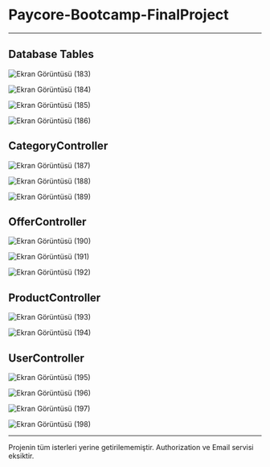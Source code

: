 # Paycore-Bootcamp-FinalProject
<hr>

## Database Tables

![Ekran Görüntüsü (183)](https://user-images.githubusercontent.com/79531642/191690335-262ce1ee-db8c-453a-ba8c-4090bc1847ed.png)

![Ekran Görüntüsü (184)](https://user-images.githubusercontent.com/79531642/191690422-bcea10fc-3749-452f-a682-925abd11b837.png)

![Ekran Görüntüsü (185)](https://user-images.githubusercontent.com/79531642/191690444-ecd9a8ba-3beb-4af8-94f1-f31ce3d8e734.png)

![Ekran Görüntüsü (186)](https://user-images.githubusercontent.com/79531642/191690488-89109bfc-ec5e-46a8-be0f-620461c6373f.png)

## CategoryController

![Ekran Görüntüsü (187)](https://user-images.githubusercontent.com/79531642/191690651-5fa69569-4ed8-497f-90ef-5adf5bb9cf61.png)

![Ekran Görüntüsü (188)](https://user-images.githubusercontent.com/79531642/191690685-7bc5b7a3-1171-4822-abc5-65815e915974.png)

![Ekran Görüntüsü (189)](https://user-images.githubusercontent.com/79531642/191690721-d487434b-d0b3-4e96-9813-595324c9902a.png)

## OfferController

![Ekran Görüntüsü (190)](https://user-images.githubusercontent.com/79531642/191690826-24bb82d7-db55-4dce-9d99-167f5cb4dd6f.png)

![Ekran Görüntüsü (191)](https://user-images.githubusercontent.com/79531642/191690851-29dadcc8-2fe8-4406-b8d3-dc888a52facb.png)

![Ekran Görüntüsü (192)](https://user-images.githubusercontent.com/79531642/191690887-e69975ac-a2ee-4254-9650-1112f49fb0d0.png)

## ProductController

![Ekran Görüntüsü (193)](https://user-images.githubusercontent.com/79531642/191691002-fb3624fa-7bec-4965-8f60-13744ae1e708.png)

![Ekran Görüntüsü (194)](https://user-images.githubusercontent.com/79531642/191691043-bbafedf4-ca92-488e-9495-c7beec91980b.png)

## UserController

![Ekran Görüntüsü (195)](https://user-images.githubusercontent.com/79531642/191691198-602be674-5e0f-460f-8b92-73a2edfac39e.png)

![Ekran Görüntüsü (196)](https://user-images.githubusercontent.com/79531642/191691237-05e6fdc7-ee85-4563-bcc7-b02bb7600144.png)

![Ekran Görüntüsü (197)](https://user-images.githubusercontent.com/79531642/191691278-1b720219-7241-4c19-a57d-e1b018ef9469.png)

![Ekran Görüntüsü (198)](https://user-images.githubusercontent.com/79531642/191691317-ea255f3f-bb73-4077-b8ab-b9a91d020cd8.png)

<hr>
Projenin tüm isterleri yerine getirilememiştir. Authorization ve Email servisi eksiktir.


